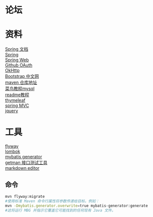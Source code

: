 # 论坛

# 资料
[Spring 文档](https://spring.io/guides)  
[Spring](https://docs.spring.io/spring-boot/docs/2.0.0.RC1/reference/htmlsingle/#boot-features-embedded-database-support)  
[Spring Web](https://spring.io/guides/gs/serving-web-content/)  
[Github OAuth](https://docs.github.com/cn/developers/apps/building-oauth-apps/creating-an-oauth-app)  
[OkHttp](https://square.github.io/okhttp/)  
[Bootstrap 中文网](https://v3.bootcss.com/)  
[maven 仓库地址](https://mvnrepository.com/)  
[菜鸟教程mysql](https://www.runoob.com/mysql/mysql-tutorial.html)  
[readme教程](https://blog.csdn.net/u_7890/article/details/81565679)  
[thymeleaf](https://www.thymeleaf.org/doc/tutorials/3.0/usingthymeleaf.html)  
[spring MVC](https://docs.spring.io/spring-framework/docs/5.0.3.RELEASE/spring-framework-reference/web.html#spring-web)  
[jquery](https://jquery.com/)
# 工具
[flyway](https://flywaydb.org/documentation/getstarted/firststeps/maven)   
[lombok](https://projectlombok.org/setup/maven)  
[mybatis generator](https://mybatis.org/generator/)  
[getman 接口测试工具](https://getman.cn/)  
[markdown editor](http://editor.md.ipandao.com/)
## 命令
```bash
mvn flyway:migrate
#使用标准 Maven 命令行属性将参数传递给目标。例如：
mvn -Dmybatis.generator.overwrite=true mybatis-generator:generate
#这将运行 MBG 并指示它覆盖它可能找到的任何现有 Java 文件。
```